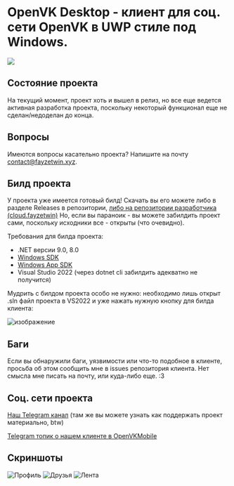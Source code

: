 # OpenVK Desktop - клиент для соц. сети OpenVK в UWP стиле под Windows.

![](https://github.com/user-attachments/assets/025b0dda-6d3e-4169-ab80-c8783198abdf)




## Состояние проекта

На текущий момент, проект хоть и вышел в релиз, но все еще ведется активная разработка проекта, поскольку некоторый функционал еще не сделан/недоделан до конца. 

## Вопросы

Имеются вопросы касательно проекта? Напишите на почту contact@fayzetwin.xyz.

## Билд проекта

У проекта уже имеется готовый билд! Скачать вы его можете либо в разделе Releases в репозитории, [либо на репозитории разработчика (cloud.fayzetwin)](https://cloud.fayzetwin.xyz/s/Q6SaejDPK4kbDxD)
Но, если вы параноик - вы можете забилдить проект сами, поскольку исходники все - открыты (что очевидно).

Требования для билда проекта: 

- .NET версии 9.0, 8.0
- [Windows SDK](https://go.microsoft.com/fwlink/?linkid=2313119)
- [Windows App SDK](https://aka.ms/windowsappsdk/1.7/latest/windowsappruntimeinstall-x64.exe)
- Visual Studio 2022 (через dotnet cli забилдить адекватно не получится)

Мудрить с билдом проекта особо не нужно:
необходимо лишь открыт .sln файл проекта в VS2022 и уже нажать нужную кнопку для билда клиента:

![изображение](https://github.com/user-attachments/assets/aa865b0c-808f-4831-af47-fb6a2aed03f2)

## Баги 

Если вы обнаружили баги, уязвимости или что-то подобное в клиенте, просьба об этом сообщить мне в issues репозитория клиента. Нет смысла мне писать на почту, или куда-либо еще. :3

## Соц. сети проекта 

[Наш Telegram канал](https://t.me/ovkdesktop) (там же вы можете узнать как поддержать проект материально, btw) 

[Telegram топик о нашем клиенте в OpenVKMobile](https://t.me/openvkmobile/18335)

## Скриншоты

![Профиль](https://github.com/user-attachments/assets/affbd15a-96b5-4622-a61d-e4db58fafe88)
![Друзья](https://github.com/user-attachments/assets/cf809a84-3a89-4bb7-bd4e-7e3e4a151a36)
![Лента](https://github.com/user-attachments/assets/9cb50337-0913-4c03-b067-b1702b53396e)


